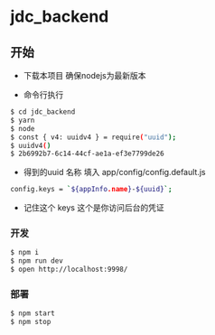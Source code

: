 # jdc_backend



## 开始

<!-- add docs here for user -->

* 下载本项目 确保nodejs为最新版本

* 命令行执行
```bash
$ cd jdc_backend
$ yarn
$ node
$ const { v4: uuidv4 } = require("uuid");
$ uuidv4()
$ 2b6992b7-6c14-44cf-ae1a-ef3e7799de26
```
* 得到的uuid 名称 填入 app/config/config.default.js
```bash
config.keys = `${appInfo.name}-${uuid}`;
```
* 记住这个 keys 这个是你访问后台的凭证

### 开发

```bash
$ npm i
$ npm run dev
$ open http://localhost:9998/
```

### 部署

```bash
$ npm start
$ npm stop
```
